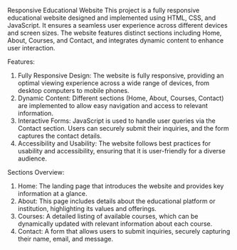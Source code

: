 Responsive Educational Website
This project is a fully responsive educational website designed and implemented using HTML, CSS, and JavaScript. It ensures a seamless user experience across different devices and screen sizes. The website features distinct sections including Home, About, Courses, and Contact, and integrates dynamic content to enhance user interaction.

Features:
1. Fully Responsive Design: The website is fully responsive, providing an optimal viewing experience across a wide range of devices, from desktop computers to mobile phones.
2. Dynamic Content: Different sections (Home, About, Courses, Contact) are implemented to allow easy navigation and access to relevant information.
3. Interactive Forms: JavaScript is used to handle user queries via the Contact section. Users can securely submit their inquiries, and the form captures the contact details.
4. Accessibility and Usability: The website follows best practices for usability and accessibility, ensuring that it is user-friendly for a diverse audience.
   
Sections Overview:
1. Home: The landing page that introduces the website and provides key information at a glance.
2. About: This page includes details about the educational platform or institution, highlighting its values and offerings.
3. Courses: A detailed listing of available courses, which can be dynamically updated with relevant information about each course.
4. Contact: A form that allows users to submit inquiries, securely capturing their name, email, and message.
   
